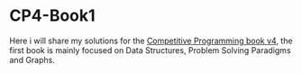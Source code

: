 # CP4-Book1
Here i will share my solutions for the [Competitive Programming book v4](https://cpbook.net/details?cp=4), the first book is mainly focused on Data Structures, Problem Solving Paradigms and Graphs.
